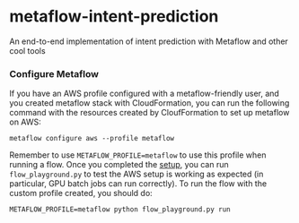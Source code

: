 # metaflow-intent-prediction
An end-to-end implementation of intent prediction with Metaflow and other cool tools


### Configure Metaflow

If you have an AWS profile configured with a metaflow-friendly user, and you created 
metaflow stack with CloudFormation, you can run the following command with the resources
created by CloufFormation to set up metaflow on AWS:

`metaflow configure aws --profile metaflow`

Remember to use `METAFLOW_PROFILE=metaflow` to use this profile when running a flow. Once
you completed the [setup](https://admin-docs.metaflow.org/metaflow-on-aws/deployment-guide/aws-cloudformation-deployment), you can run `flow_playground.py` to test the AWS setup is working
as expected (in particular, GPU batch jobs can run correctly). To run the flow with the
custom profile created, you should do:

`METAFLOW_PROFILE=metaflow python flow_playground.py run`